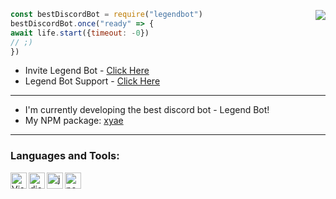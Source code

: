 <a href="https://dsc.gg/legendbotsupport"> <img src="https://cdn.discordapp.com/attachments/820723085459456030/822940015112749056/350kb.gif" align="right"/></a>

```js
const bestDiscordBot = require("legendbot")
bestDiscordBot.once("ready" => {
await life.start({timeout: -0})
// ;)
})
```

- Invite Legend Bot - [Click Here](https://dsc.gg/legendbot)
- Legend Bot Support - [Click Here](https://dsc.gg/legendbotsupport)

---

- I'm currently developing the best discord bot - Legend Bot!
- My NPM package: [xyae](https://www.npmjs.com/package/xyae)

---

### Languages and Tools:

<img align="left" alt="Visual Studio Code" width="26px" src="https://i.imgur.com/LwSdAlE.png" />
<img align="left" alt="discord.js" width="26px" src="https://i.imgur.com/SI1DZf3.png" />
<img align="left" alt="js" width="26px" src="https://i.imgur.com/3u1wzwE.png" />
<img align="left" alt="node.js" width="26px" src="https://i.imgur.com/tYLFZBh.png" /> 

